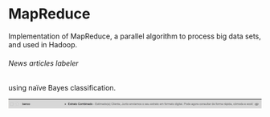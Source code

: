 # MapReduce

Implementation of MapReduce, a parallel algorithm to process big data sets, and used in Hadoop.

###### News articles labeler
using naïve Bayes classification.

![](extractocombinado.jpg)